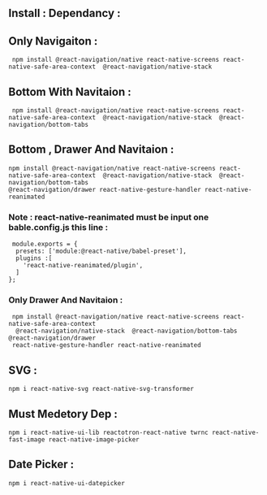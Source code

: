 ## Install : Dependancy : 


## Only Navigaiton : 
```
 npm install @react-navigation/native react-native-screens react-native-safe-area-context  @react-navigation/native-stack  
```

## Bottom With Navitaion : 
```
 npm install @react-navigation/native react-native-screens react-native-safe-area-context  @react-navigation/native-stack  @react-navigation/bottom-tabs
```

 ## Bottom , Drawer And Navitaion :  
```
npm install @react-navigation/native react-native-screens react-native-safe-area-context  @react-navigation/native-stack  @react-navigation/bottom-tabs 
@react-navigation/drawer react-native-gesture-handler react-native-reanimated
```
### Note : react-native-reanimated must be input one bable.config.js this line : 

```
 module.exports = {
  presets: ['module:@react-native/babel-preset'],
  plugins :[
    'react-native-reanimated/plugin',
  ]
};
```

### Only Drawer And Navitaion :
``` 
 npm install @react-navigation/native react-native-screens react-native-safe-area-context
  @react-navigation/native-stack  @react-navigation/bottom-tabs @react-navigation/drawer
 react-native-gesture-handler react-native-reanimated 
```


## SVG : 
```
npm i react-native-svg react-native-svg-transformer
```

## Must Medetory Dep : 
```
npm i react-native-ui-lib reactotron-react-native twrnc react-native-fast-image react-native-image-picker
```
## Date Picker : 
```
npm i react-native-ui-datepicker
```
